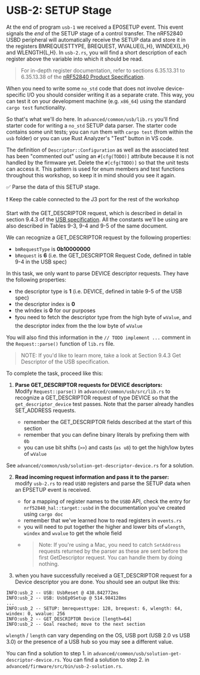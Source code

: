 # USB-2: SETUP Stage

At the end of program `usb-1` we received a EP0SETUP event. This event signals the *end* of the SETUP stage of a control transfer.  The nRF52840 USBD peripheral will automatically receive the SETUP data and store it in the registers BMREQUESTTYPE, BREQUEST, WVALUE{L,H}, WINDEX{L,H} and WLENGTH{L,H}.
In `usb-2.rs`, you will find a short description of each register above the variable into which it should be read.

> For in-depth register documentation, refer to sections 6.35.13.31 to 6.35.13.38 of the [nRF52840 Product Specification][nrf product spec].

[nrf product spec]: https://infocenter.nordicsemi.com/pdf/nRF52840_PS_v1.1.pdf

When you need to write some `no_std` code that does not involve device-specific I/O you should consider writing it as a separate crate. This way, you can test it on your development machine (e.g. `x86_64`) using the standard `cargo test` functionality.

So that's what we'll do here. In `advanced/common/usb/lib.rs` you'll find starter code for writing a `no_std` SETUP data parser. The starter code contains some unit tests; you can run them with `cargo test` (from within the `usb` folder) or you can use Rust Analyzer's "Test" button in VS code.

The definition of `Descriptor::Configuration` as well as the associated test has been "commented out" using an `#[cfg(TODO)]` attribute because it is not handled by the firmware yet. Delete the `#[cfg(TODO)]` so that the unit tests can access it. This pattern is used for enum members and test functions throughout this workshop, so keep it in mind should you see it again.

✅ Parse the data of this SETUP stage.

❗️ Keep the cable connected to the J3 port for the rest of the workshop

Start with the GET_DESCRIPTOR request, which is described in detail in section 9.4.3 of the [USB specification][usb_spec]. All the constants we'll be using are also described in Tables 9-3, 9-4 and 9-5 of the same document.

[usb_spec]: https://www.usb.org/document-library/usb-20-specification

We can recognize a GET_DESCRIPTOR request by the following properties:
- `bmRequestType` is **0b10000000**
- `bRequest` is **6** (i.e. the GET_DESCRIPTOR Request Code, defined in table 9-4 in the USB spec)

In this task, we only want to parse DEVICE descriptor requests. They have the following properties:

- the descriptor type is **1** (i.e. DEVICE, defined in table 9-5 of the USB spec)
- the descriptor index is **0**
- the wIndex is **0** for our purposes
- ❗️you need to fetch the descriptor type from the high byte of `wValue`, and the descriptor index from the the low byte of `wValue`


You will also find this information in the `// TODO implement ...` comment in the `Request::parse()` function of `lib.rs` file.
 > NOTE: If you'd like to learn more, take a look at Section 9.4.3 Get Descriptor of the USB specification.

To complete the task, proceed like this:

1. **Parse GET_DESCRIPTOR requests for DEVICE descriptors:**  
Modify `Request::parse()` in `advanced/common/usb/src/lib.rs` to recognize a GET_DESCRIPTOR request of type DEVICE so that the `get_descriptor_device` test passes. Note that the parser already handles SET_ADDRESS requests.

    - remember the GET_DESCRIPTOR fields described at the start of this section
    - remember that you can define binary literals by prefixing them with `0b`
    - you can use bit shifts (`>>`) and casts (`as u8`) to get the high/low bytes of `wValue`

See `advanced/common/usb/solution-get-descriptor-device.rs` for a solution.

2. **Read incoming request information and pass it to the parser:**  
modify `usb-2.rs` to read `USBD` registers and parse the SETUP data when an EPSETUP event is received.
    - for a mapping of register names to the `USBD` API, check the entry for `nrf52840_hal::target::usbd` in the documentation you've created using `cargo doc`
    - remember that we've learned how to read registers in `events.rs`
    - you will need to put together the higher and lower bits of `wlength`, `windex` and `wvalue` to get the whole field
    - > Note: If you're using a Mac, you need to catch `SetAddress` requests returned by the parser as these are sent before the first GetDescriptor request. You can handle them by doing nothing.

3. when you have successfully received a GET_DESCRIPTOR request for a Device descriptor you are done. You should see an output like this:

``` console
INFO:usb_2 -- USB: UsbReset @ 438.842772ms
INFO:usb_2 -- USB: UsbEp0Setup @ 514.984128ms
...
INFO:usb_2 -- SETUP: bmrequesttype: 128, brequest: 6, wlength: 64, windex: 0, wvalue: 256
INFO:usb_2 -- GET_DESCRIPTOR Device [length=64]
INFO:usb_2 -- Goal reached; move to the next section
```

`wlength` / `length` can vary depending on the OS, USB port (USB 2.0 vs USB 3.0) or the presence of a USB hub so you may see a different value.

You can find a solution to step 1. in `advanced/common/usb/solution-get-descriptor-device.rs`.
You can find a solution to step 2. in `advanced/firmware/src/bin/usb-2-solution.rs`.
